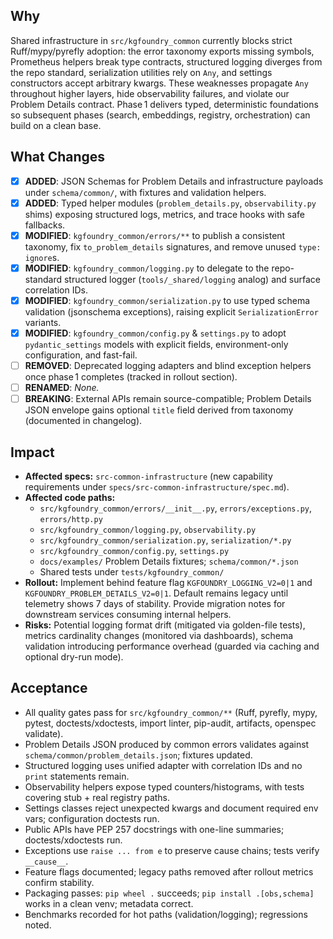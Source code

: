 ## Why
Shared infrastructure in `src/kgfoundry_common` currently blocks strict Ruff/mypy/pyrefly adoption: the error taxonomy exports missing symbols, Prometheus helpers break type contracts, structured logging diverges from the repo standard, serialization utilities rely on `Any`, and settings constructors accept arbitrary kwargs. These weaknesses propagate `Any` throughout higher layers, hide observability failures, and violate our Problem Details contract. Phase 1 delivers typed, deterministic foundations so subsequent phases (search, embeddings, registry, orchestration) can build on a clean base.

## What Changes
- [x] **ADDED**: JSON Schemas for Problem Details and infrastructure payloads under `schema/common/`, with fixtures and validation helpers.
- [x] **ADDED**: Typed helper modules (`problem_details.py`, `observability.py` shims) exposing structured logs, metrics, and trace hooks with safe fallbacks.
- [x] **MODIFIED**: `kgfoundry_common/errors/**` to publish a consistent taxonomy, fix `to_problem_details` signatures, and remove unused `type: ignore`s.
- [x] **MODIFIED**: `kgfoundry_common/logging.py` to delegate to the repo-standard structured logger (`tools/_shared/logging` analog) and surface correlation IDs.
- [x] **MODIFIED**: `kgfoundry_common/serialization.py` to use typed schema validation (jsonschema exceptions), raising explicit `SerializationError` variants.
- [x] **MODIFIED**: `kgfoundry_common/config.py` & `settings.py` to adopt `pydantic_settings` models with explicit fields, environment-only configuration, and fast-fail.
- [ ] **REMOVED**: Deprecated logging adapters and blind exception helpers once phase 1 completes (tracked in rollout section).
- [ ] **RENAMED**: _None._
- [ ] **BREAKING**: External APIs remain source-compatible; Problem Details JSON envelope gains optional `title` field derived from taxonomy (documented in changelog).

## Impact
- **Affected specs:** `src-common-infrastructure` (new capability requirements under `specs/src-common-infrastructure/spec.md`).
- **Affected code paths:**
  - `src/kgfoundry_common/errors/__init__.py`, `errors/exceptions.py`, `errors/http.py`
  - `src/kgfoundry_common/logging.py`, `observability.py`
  - `src/kgfoundry_common/serialization.py`, `serialization/*.py`
  - `src/kgfoundry_common/config.py`, `settings.py`
  - `docs/examples/` Problem Details fixtures; `schema/common/*.json`
  - Shared tests under `tests/kgfoundry_common/`
- **Rollout:** Implement behind feature flag `KGFOUNDRY_LOGGING_V2=0|1` and `KGFOUNDRY_PROBLEM_DETAILS_V2=0|1`. Default remains legacy until telemetry shows 7 days of stability. Provide migration notes for downstream services consuming internal helpers.
- **Risks:** Potential logging format drift (mitigated via golden-file tests), metrics cardinality changes (monitored via dashboards), schema validation introducing performance overhead (guarded via caching and optional dry-run mode).

## Acceptance
- All quality gates pass for `src/kgfoundry_common/**` (Ruff, pyrefly, mypy, pytest, doctests/xdoctests, import linter, pip-audit, artifacts, openspec validate).
- Problem Details JSON produced by common errors validates against `schema/common/problem_details.json`; fixtures updated.
- Structured logging uses unified adapter with correlation IDs and no `print` statements remain.
- Observability helpers expose typed counters/histograms, with tests covering stub + real registry paths.
- Settings classes reject unexpected kwargs and document required env vars; configuration doctests run.
- Public APIs have PEP 257 docstrings with one-line summaries; doctests/xdoctests run.
- Exceptions use `raise ... from e` to preserve cause chains; tests verify `__cause__`.
- Feature flags documented; legacy paths removed after rollout metrics confirm stability.
- Packaging passes: `pip wheel .` succeeds; `pip install .[obs,schema]` works in a clean venv; metadata correct.
- Benchmarks recorded for hot paths (validation/logging); regressions noted.

